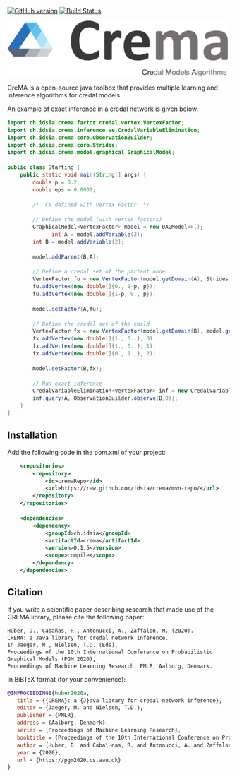 [![GitHub version](https://badge.fury.io/gh/idsia%2Fcrema.svg)](https://badge.fury.io/gh/idsia%2Fcrema)
[![Build Status](https://travis-ci.org/IDSIA/crema.svg?branch=master)](https://travis-ci.org/IDSIA/crema)


<img src="./docs/_static/img/logo.png" alt="Crema" width="500"/>

CreMA is a open-source java toolbox that provides multiple
learning and inference algorithms for credal models.

An example of exact inference in a credal network is given below.

```java
import ch.idsia.crema.factor.credal.vertex.VertexFactor;
import ch.idsia.crema.inference.ve.CredalVariableElimination;
import ch.idsia.crema.core.ObservationBuilder;
import ch.idsia.crema.core.Strides;
import ch.idsia.crema.model.graphical.GraphicalModel;

public class Starting {
    public static void main(String[] args) {
        double p = 0.2;
        double eps = 0.0001;

        /*  CN defined with vertex Factor  */

        // Define the model (with vertex factors)
        GraphicalModel<VertexFactor> model = new DAGModel<>();
              int A = model.addVariable(3);
        int B = model.addVariable(2);
        
        model.addParent(B,A);

        // Define a credal set of the partent node
        VertexFactor fu = new VertexFactor(model.getDomain(A), Strides.empty());
        fu.addVertex(new double[]{0., 1-p, p});
        fu.addVertex(new double[]{1-p, 0., p});
        
        model.setFactor(A,fu);

        // Define the credal set of the child
        VertexFactor fx = new VertexFactor(model.getDomain(B), model.getDomain(A));
        fx.addVertex(new double[]{1., 0.,}, 0);
        fx.addVertex(new double[]{1., 0.,}, 1);
        fx.addVertex(new double[]{0., 1.,}, 2);

        model.setFactor(B,fx);

        // Run exact inference
        CredalVariableElimination<VertexFactor> inf = new CredalVariableElimination<>(model);
        inf.query(A, ObservationBuilder.observe(B,0));
    }
}
``` 

## Installation

Add the following code in the  pom.xml of your project:

```xml
    <repositories>
        <repository>
            <id>cremaRepo</id>
            <url>https://raw.github.com/idsia/crema/mvn-repo/</url>
        </repository>
    </repositories>

    <dependencies>
        <dependency>
            <groupId>ch.idsia</groupId>
            <artifactId>crema</artifactId>
            <version>0.1.5</version>
            <scope>compile</scope>
        </dependency>
    </dependencies>
```

## Citation

If you write a scientific paper describing research that made use of the CREMA library, please cite the following paper:

```
Huber, D., Cabañas, R., Antonucci, A., Zaffalon, M. (2020).
CREMA: a Java library for credal network inference.
In Jaeger, M., Nielsen, T.D. (Eds), 
Proceedings of the 10th International Conference on Probabilistic Graphical Models (PGM 2020), 
Proceedings of Machine Learning Research, PMLR, Aalborg, Denmark.
```

In BiBTeX format (for your convenience):

```bibtex
@INPROCEEDINGS{huber2020a,
   title = {{CREMA}: a {J}ava library for credal network inference},
   editor = {Jaeger, M. and Nielsen, T.D.},
   publisher = {PMLR},
   address = {Aalborg, Denmark},
   series = {Proceedings of Machine Learning Research},
   booktitle = {Proceedings of the 10th International Conference on Probabilistic Graphical Models ({PGM} 2020)},
   author = {Huber, D. and Caba\~nas, R. and Antonucci, A. and Zaffalon, M.},
   year = {2020},
   url = {https://pgm2020.cs.aau.dk}
}
```
